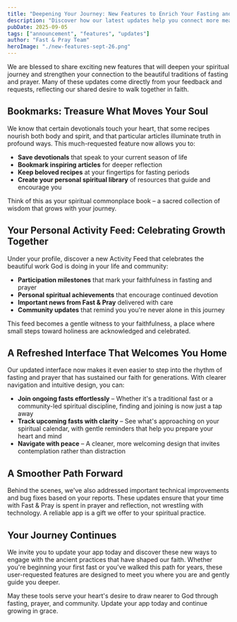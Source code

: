 ```yaml
---
title: "Deepening Your Journey: New Features to Enrich Your Fasting and Prayer Experience"
description: "Discover how our latest updates help you connect more meaningfully with fasting traditions, prayer, and community."
pubDate: 2025-09-05
tags: ["announcement", "features", "updates"]
author: "Fast & Pray Team"
heroImage: "./new-features-sept-26.png"
---
```


We are blessed to share exciting new features that will deepen your spiritual journey and strengthen your connection to the beautiful traditions of fasting and prayer. Many of these updates come directly from your feedback and requests, reflecting our shared desire to walk together in faith.

## Bookmarks: Treasure What Moves Your Soul

We know that certain devotionals touch your heart, that some recipes nourish both body and spirit, and that particular articles illuminate truth in profound ways. This much-requested feature now allows you to:

- **Save devotionals** that speak to your current season of life
- **Bookmark inspiring articles** for deeper reflection
- **Keep beloved recipes** at your fingertips for fasting periods
- **Create your personal spiritual library** of resources that guide and encourage you

Think of this as your spiritual commonplace book – a sacred collection of wisdom that grows with your journey.

## Your Personal Activity Feed: Celebrating Growth Together

Under your profile, discover a new Activity Feed that celebrates the beautiful work God is doing in your life and community:

- **Participation milestones** that mark your faithfulness in fasting and prayer
- **Personal spiritual achievements** that encourage continued devotion
- **Important news from Fast & Pray** delivered with care
- **Community updates** that remind you you're never alone in this journey

This feed becomes a gentle witness to your faithfulness, a place where small steps toward holiness are acknowledged and celebrated.

## A Refreshed Interface That Welcomes You Home

Our updated interface now makes it even easier to step into the rhythm of fasting and prayer that has sustained our faith for generations. With clearer navigation and intuitive design, you can:

- **Join ongoing fasts effortlessly** – Whether it's a traditional fast or a community-led spiritual discipline, finding and joining is now just a tap away
- **Track upcoming fasts with clarity** – See what's approaching on your spiritual calendar, with gentle reminders that help you prepare your heart and mind
- **Navigate with peace** – A cleaner, more welcoming design that invites contemplation rather than distraction

## A Smoother Path Forward

Behind the scenes, we've also addressed important technical improvements and bug fixes based on your reports. These updates ensure that your time with Fast & Pray is spent in prayer and reflection, not wrestling with technology. A reliable app is a gift we offer to your spiritual practice.

## Your Journey Continues

We invite you to update your app today and discover these new ways to engage with the ancient practices that have shaped our faith. Whether you're beginning your first fast or you've walked this path for years, these user-requested features are designed to meet you where you are and gently guide you deeper.

May these tools serve your heart's desire to draw nearer to God through fasting, prayer, and community. Update your app today and continue growing in grace.
